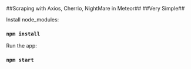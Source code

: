 ##Scraping with Axios, Cherrio, NightMare in Meteor##
##Very Simple##

Install node_modules:

### `npm install`

Run the app:

### `npm start`




